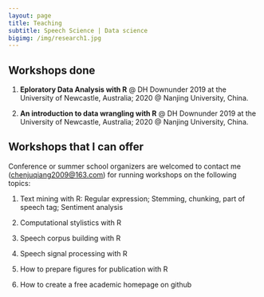 ```yaml
---
layout: page
title: Teaching
subtitle: Speech Science | Data science
bigimg: /img/research1.jpg
---
```


## Workshops done

1. **Eploratory Data Analysis with R**  @ DH Downunder 2019 at the University of Newcastle, Australia; 2020 @ Nanjing University, China.

2. **An introduction to data wrangling with R**  @ DH Downunder 2019 at the University of Newcastle, Australia; 2020 @ Nanjing University, China.


## Workshops that I can offer

Conference or summer school organizers are welcomed to contact me (chenjuqiang2009@163.com) for running workshops on the following topics:

1. Text mining with R: Regular expression; Stemming, chunking, part of speech tag; Sentiment analysis

2. Computational stylistics with R

3. Speech corpus building with R

4. Speech signal processing with R

5. How to prepare figures for publication with R

6. How to create a free academic homepage on github
